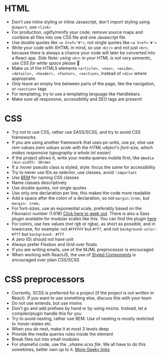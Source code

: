 # HTML

* Don't use inline styling or inline Javascript, don't import styling using `@import`, use `<link>`
* For production, uglify/minify your code, remove source maps and combine all files into one CSS file and one Javascript file
* Use double quotes like `<a href="#">`, not single quotes like `<a href='#'>`
* Write your code with XHTML in mind, so use `<br/>` and not just `<br>`, because there is always a chance your code will later be converted into a React app. *Side Note: using `<br>` in your HTML is not very semantic, use CSS for white space please* :angel:
* Make us of the HTML5 elements `<article>, <nav>, <aside>, <details>, <header>, <footer>, <section>`, instead of `<div>` where appropriate.
* _Only_ leave an empty line between parts of the page, like the navigation, or `<section>` tags
* For templating, try to use a templating language like Handlebars.
* Make sure all responsive, accessibility and SEO tags are present!

# CSS

* Try not to use CSS, rather use SASS/SCSS, and try to avoid CSS frameworks
* If you are using another framework that uses px-units, use px, else use rem-values *(rem values scale with the HTML-object's font-size, which makes responsive typography a whole lot easier)*
* If the project allows it, write your media queries mobile first, like `@media (min-width: 30rem)`
* If a :hover pseudo class is styled, style :focus the same for accessibility
* Try to never use IDs as selector, use classes, avoid `!important`
* Use [BEM](http://getbem.com/naming/) for naming CSS classes
* Name classes descriptively
* Use double quotes, not single quotes
* Use only one declaration per line, this makes the code more readable
* Add a space after the colon of a declaration, so not `margin:1rem;` but `margin: 1rem;`
* For font-sizes, use an exponential scale, preferably based on the Fibonacci number (1.618) [Click here to geek out](https://3.7designs.co/blog/2010/10/how-to-design-using-the-fibonacci-sequence/). There is also a Sass plugin available for modular scales like this. You can find the plugin [here](https://github.com/modularscale/modularscale-sass)
* For colors, use hex values (not rgb or rgba), as short as possible, and in lowercase, for example: not `#FFFFFF` but `#fff`, and not `background-color: #fff` but `background: #fff`
* A zero (0) should not have unit
* Always prefer Flexbox and Grid over floats
* If you are writing emails, use of the MJML preprocessor is encouraged
* When working with ReactJS, the use of [Styled Components](https://www.styled-components.com/) is encouraged over plain CSS/SCSS

# CSS preprocessors

* Currently, SCSS is preferred for a project (if the project is not written in React). If you want to use something else, discuss this with your team
* Do not use extends, but use mixins
* Don't go and add prefixes by hand or by using mixins. Instead, let a compiler/plugin handle this for you
* Try to avoid nesting, rather use BEM. Use of nesting is mostly resticted to :hover-states etc.
* When you do nest, make it at most 3 levels deep
* Provide the media queries rules inside the element
* Break files out into small modules
* For shameful code, use the *_shame.scss file*. We all have to do this sometimes, better own up to it. [More Geeky links](https://csswizardry.com/2013/04/shame-css/)
